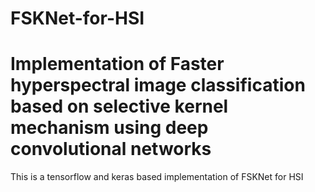 # FSKNet-for-HSI
# Implementation of Faster hyperspectral image classification based on selective kernel mechanism using deep convolutional networks

This is a tensorflow and keras based implementation of FSKNet for HSI 
